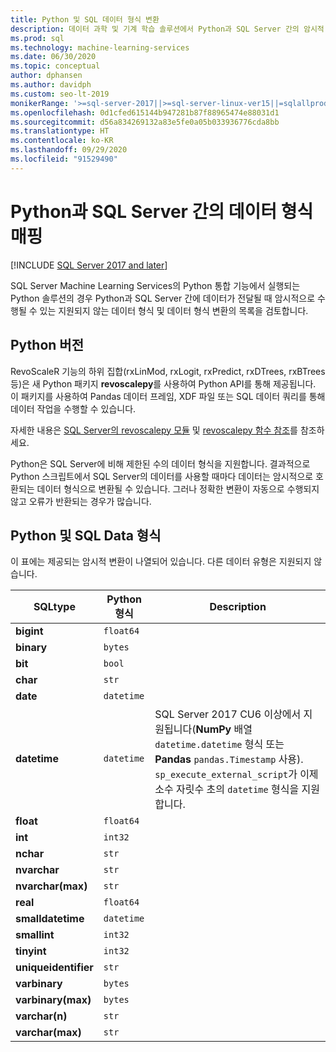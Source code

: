 ```yaml
---
title: Python 및 SQL 데이터 형식 변환
description: 데이터 과학 및 기계 학습 솔루션에서 Python과 SQL Server 간의 암시적 데이터 및 명시적 데이터 형식 변환을 검토합니다.
ms.prod: sql
ms.technology: machine-learning-services
ms.date: 06/30/2020
ms.topic: conceptual
author: dphansen
ms.author: davidph
ms.custom: seo-lt-2019
monikerRange: '>=sql-server-2017||>=sql-server-linux-ver15||=sqlallproducts-allversions'
ms.openlocfilehash: 0d1cfed615144b947281b87f88965474e88031d1
ms.sourcegitcommit: d56a834269132a83e5fe0a05b033936776cda8bb
ms.translationtype: HT
ms.contentlocale: ko-KR
ms.lasthandoff: 09/29/2020
ms.locfileid: "91529490"
---
```

# <a name="data-type-mappings-between-python-and-sql-server"></a>Python과 SQL Server 간의 데이터 형식 매핑
[!INCLUDE [SQL Server 2017 and later](../../includes/applies-to-version/sqlserver2017.md)]

SQL Server Machine Learning Services의 Python 통합 기능에서 실행되는 Python 솔루션의 경우 Python과 SQL Server 간에 데이터가 전달될 때 암시적으로 수행될 수 있는 지원되지 않는 데이터 형식 및 데이터 형식 변환의 목록을 검토합니다.

## <a name="python-version"></a>Python 버전

RevoScaleR 기능의 하위 집합(rxLinMod, rxLogit, rxPredict, rxDTrees, rxBTrees 등)은 새 Python 패키지 **revoscalepy**를 사용하여 Python API를 통해 제공됩니다. 이 패키지를 사용하여 Pandas 데이터 프레임, XDF 파일 또는 SQL 데이터 쿼리를 통해 데이터 작업을 수행할 수 있습니다.

자세한 내용은 [SQL Server의 revoscalepy 모듈](ref-py-revoscalepy.md) 및 [revoscalepy 함수 참조](https://docs.microsoft.com/machine-learning-server/python-reference/revoscalepy/revoscalepy-package)를 참조하세요.

Python은 SQL Server에 비해 제한된 수의 데이터 형식을 지원합니다. 결과적으로 Python 스크립트에서 SQL Server의 데이터를 사용할 때마다 데이터는 암시적으로 호환되는 데이터 형식으로 변환될 수 있습니다. 그러나 정확한 변환이 자동으로 수행되지 않고 오류가 반환되는 경우가 많습니다.

## <a name="python-and-sql-data-types"></a>Python 및 SQL Data 형식

이 표에는 제공되는 암시적 변환이 나열되어 있습니다. 다른 데이터 유형은 지원되지 않습니다.

|SQLtype|Python 형식|Description
|-------|-----------|---------------------------------------------------------------------------------------------|
|**bigint**|`float64`|
|**binary**|`bytes`|
|**bit**|`bool`|
|**char**|`str`|
|**date**|`datetime`|
|**datetime**|`datetime`|SQL Server 2017 CU6 이상에서 지원됩니다(**NumPy** 배열 `datetime.datetime` 형식 또는 **Pandas** `pandas.Timestamp` 사용). `sp_execute_external_script`가 이제 소수 자릿수 초의 `datetime` 형식을 지원합니다.|
|**float**|`float64`|
|**int**|`int32`|
|**nchar**|`str`|
|**nvarchar**|`str`|
|**nvarchar(max)**|`str`|
|**real**|`float64`|
|**smalldatetime**|`datetime`|
|**smallint**|`int32`|
|**tinyint**|`int32`|
|**uniqueidentifier**|`str`|
|**varbinary**|`bytes`|
|**varbinary(max)**|`bytes`|
|**varchar(n)**|`str`|
|**varchar(max)**|`str`|

